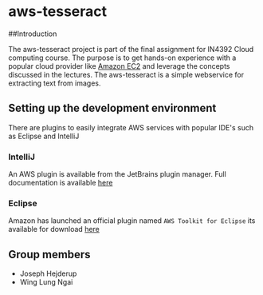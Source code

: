 aws-tesseract
=============

##Introduction

The aws-tesseract project is part of the final assignment for IN4392 Cloud computing course. The purpose is to get hands-on experience with a popular cloud provider like [Amazon EC2](http://aws.amazon.com/ec2/) and leverage the concepts discussed in the lectures. The aws-tesseract is a simple webservice for extracting text from images.


## Setting up the development environment
There are plugins to easily integrate AWS services with popular IDE's such as Eclipse and IntelliJ

### IntelliJ
An AWS plugin is available from the JetBrains plugin manager. Full documentation is available [here](https://docs.google.com/document/d/19hE4N2ctSeU9Pdb7CHCucMG3qeqPNwp1gsnb0IAsLJ8/edit?pli=1)

### Eclipse
Amazon has launched an official plugin named `AWS Toolkit for Eclipse` its available for download [here](http://aws.amazon.com/eclipse/)


## Group members

* Joseph Hejderup
* Wing Lung Ngai
